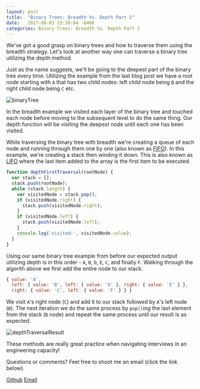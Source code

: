 ```yaml
---
layout: post
title:  "Binary Trees: Breadth Vs. Depth Part 2"
date:   2017-08-03 15:30:04 -0400
categories: Binary Trees: Breadth Vs. Depth Part 2
---
```


We've got a good grasp on binary trees and how to traverse them using the breadth strategy. Let's look at another way one can traverse a binary tree utilizing the depth method.

Just as the name suggests, we'll be going to the deepest part of the binary tree every time. Utilizing the example from the last blog post we have a root node starting with `A` that has two child nodes: left child node being `B` and the right child node being `C` etc.

![binaryTree](https://rweber87.github.io/log-a-blog/assets/post9/letterTree.png)

In the breadth example we visited each layer of the binary tree and touched each node before moving to the subsequent level to do the same thing. Our depth function will be visiting the deepest node until each one has been visited.

While traversing the binary tree with breadth we're creating a queue of each node and running through them one by one (also known as [FIFO](https://en.wikipedia.org/wiki/FIFO_(computing_and_electronics))). In this example, we're creating a stack then winding it down. This is also known as [LIFO](https://en.wikipedia.org/wiki/Stack_(abstract_data_type)) where the last item added to the array is the first item to be executed.

```javascript
function depthFirstTraversal(rootNode) {
  var stack = [];
  stack.push(rootNode);
  while (stack.length) {
    var visitedNode = stack.pop();
    if (visitedNode.right) {
      stack.push(visitedNode.right);
    }
    if (visitedNode.left) {
      stack.push(visitedNode.left);
    }
    console.log('visited:', visitedNode.value);
  }
}
```

Using our same binary tree example from before our expected output utilizing depth is in this order - `A`, `B`, `D`, `E`, `C`, and finally `F`. Walking through the algorith above we first add the entire node to our stack. 

```javascript
{ value: 'A',
  left: { value: 'B', left: { value: 'D' }, right: { value: 'E' } },
  right: { value: 'C', left: { value: 'F' } } }
```

We visit `A`'s right node (`C`) and add it to our stack followed by `A`'s left node (`B`). The next iteration we do the same process by `pop()`ing the last element from the stack (`B` node) and repeat the same process until our result is as expected. 

![depthTraversalResult](https://rweber87.github.io/log-a-blog/assets/post10/depthTraversalResult.png)

These methods are really great practice when navigating interviews in an engineering capacity! 

Questions or comments? Feel free to shoot me an email (click the link below).

[Github](https://github.com/rweber87)
[Email](rob.weber87@gmail.com)

<!-- Mapping for links :D [jekyll-docs]: https://jekyllrb.com/docs/home
[jekyll-gh]:   https://github.com/jekyll/jekyll
[jekyll-talk]: https://talk.jekyllrb.com/
 -->